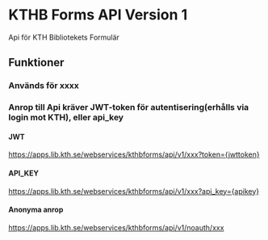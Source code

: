 # KTHB Forms API Version 1
Api för KTH Bibliotekets Formulär

## Funktioner

### Används för xxxx

### Anrop till Api kräver JWT-token för autentisering(erhålls via login mot KTH), eller api_key

#### JWT
https://apps.lib.kth.se/webservices/kthbforms/api/v1/xxx?token={jwttoken}

#### API_KEY
https://apps.lib.kth.se/webservices/kthbforms/api/v1/xxx?api_key={apikey}

#### Anonyma anrop
https://apps.lib.kth.se/webservices/kthbforms/api/v1/noauth/xxx
